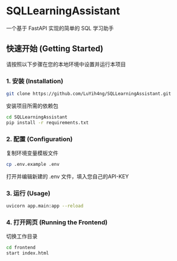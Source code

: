 # SQLLearningAssistant
一个基于 FastAPI 实现的简单的 SQL 学习助手
## 快速开始 (Getting Started)

请按照以下步骤在您的本地环境中设置并运行本项目

### 1. 安装 (Installation)


```bash
git clone https://github.com/LuYih4ng/SQLLearningAssistant.git
```
安装项目所需的依赖包
```bash
cd SQLLearningAssistant
pip install -r requirements.txt
```

### 2. 配置 (Configuration)
复制环境变量模板文件
```bash
cp .env.example .env
```
打开并编辑新建的 .env 文件，填入您自己的API-KEY

### 3. 运行 (Usage)
```bash
uvicorn app.main:app --reload
```

### 4. 打开网页 (Running the Frontend)
切换工作目录
```bash
cd frontend
start index.html
```

